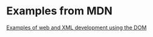 # Examples from MDN

[Examples of web and XML development using the DOM](https://developer.mozilla.org/en-US/docs/Web/API/Document_Object_Model/Examples)